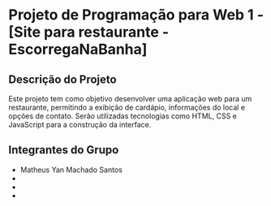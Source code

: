﻿# Projeto de Programação para Web 1 - [Site para restaurante - EscorregaNaBanha]

## Descrição do Projeto

Este projeto tem como objetivo desenvolver uma aplicação web para um restaurante, permitindo a exibição de cardápio, informações do local e opções de contato. Serão utilizadas tecnologias como HTML, CSS e JavaScript para a construção da interface.

## Integrantes do Grupo

* Matheus Yan Machado Santos
* 
* 
* 
